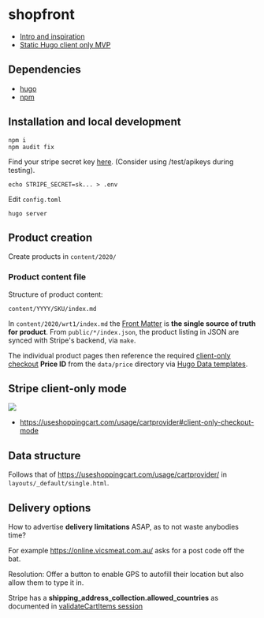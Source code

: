 # shopfront
* [Intro and inspiration](https://www.youtube.com/watch?v=KtHz5JO7QS4)
* [Static Hugo client only MVP](https://www.youtube.com/watch?v=9TkttbV0Ydg)

## Dependencies
* [hugo](https://github.com/gohugoio/hugo)
* [npm](https://github.com/npm/cli)

## Installation and local development

	npm i
	npm audit fix

Find your stripe secret key [here](https://dashboard.stripe.com/apikeys). (Consider using /test/apikeys during testing).

	echo STRIPE_SECRET=sk... > .env

Edit `config.toml`

	hugo server


## Product creation
Create products in `content/2020/`

### Product content file
Structure of product content:

	content/YYYY/SKU/index.md

In `content/2020/wrt1/index.md` the [Front
Matter](https://gohugo.io/content-management/front-matter/) is **the single
source of truth for product**. From `public/*/index.json`, the product listing
in JSON are synced with Stripe's backend, via `make`.

The individual product pages then reference the required [client-only
checkout](https://stripe.com/docs/js/checkout/redirect_to_checkout#stripe_checkout_redirect_to_checkout-options-lineItems-price)
**Price ID** from the `data/price` directory via [Hugo Data
templates](https://gohugo.io/templates/data-templates/).

## Stripe client-only mode

<img src="https://s.natalian.org/2020-09-23/cant-delete-product.png">

* https://useshoppingcart.com/usage/cartprovider#client-only-checkout-mode

## Data structure

Follows that of https://useshoppingcart.com/usage/cartprovider/ in `layouts/_default/single.html`.

## Delivery options

How to advertise **delivery limitations** ASAP, as to not waste anybodies time?

For example <https://online.vicsmeat.com.au/> asks for a post code off the bat.

Resolution: Offer a button to enable GPS to autofill their location but also allow them to type it in.

Stripe has a **shipping_address_collection.allowed_countries** as documented in [validateCartItems session](https://useshoppingcart.com/usage/validateCartItems())
